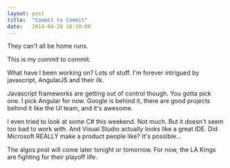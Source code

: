 ```yaml
---
layout: post
title:  "Commit to Commit"
date:   2014-04-28 18:10:00
---
```

They can't all be home runs.

This is my commit to commit.

What have I been working on? Lots of stuff. I'm forever intrigued by javascript, AngularJS and their ilk.

Javascript frameworks are getting out of control though. You gotta pick one. I pick Angular for now. Google is behind it, there are good projects behind it like the UI team, and it's awesome.

I even tried to look at some C# this weekend. Not much. But it doesn't seem too bad to work with. And Visual Studio actually looks like a great IDE. Did Microsoft REALLY make a product people like? It's possible...

The algos post will come later tonight or tomorrow. For now, the LA Kings are fighting for their playoff life.
